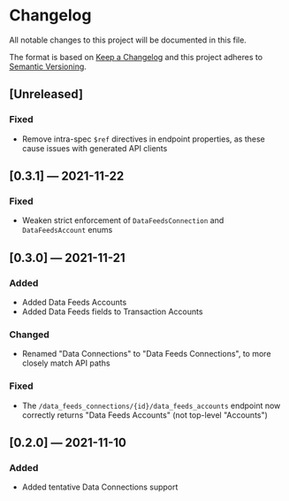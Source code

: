 # Changelog
All notable changes to this project will be documented in this file.

The format is based on [Keep a Changelog](http://keepachangelog.com/en/1.0.0/)
and this project adheres to [Semantic Versioning](http://semver.org/spec/v2.0.0.html).


## [Unreleased]
### Fixed
 - Remove intra-spec `$ref` directives in endpoint properties, as these cause issues with generated API clients


## [0.3.1] — 2021-11-22
### Fixed
 - Weaken strict enforcement of `DataFeedsConnection` and `DataFeedsAccount` enums


## [0.3.0] — 2021-11-21
### Added
 - Added Data Feeds Accounts
 - Added Data Feeds fields to Transaction Accounts

### Changed
 - Renamed "Data Connections" to "Data Feeds Connections", to more closely match API paths

### Fixed
 - The `/data_feeds_connections/{id}/data_feeds_accounts` endpoint now correctly returns "Data Feeds Accounts" (not top-level "Accounts")


## [0.2.0] — 2021-11-10
### Added
 - Added tentative Data Connections support
